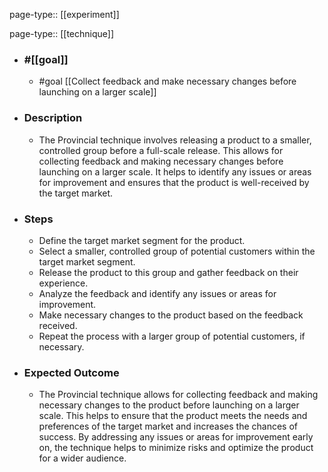 page-type:: [[experiment]]

page-type:: [[technique]]

  - ### #[[goal]]
    - #goal [[Collect feedback and make necessary changes before launching on a larger scale]]
  - ### Description
    - The Provincial technique involves releasing a product to a smaller, controlled group before a full-scale release. This allows for collecting feedback and making necessary changes before launching on a larger scale. It helps to identify any issues or areas for improvement and ensures that the product is well-received by the target market.
  - ### Steps
    - Define the target market segment for the product.
    - Select a smaller, controlled group of potential customers within the target market segment.
    - Release the product to this group and gather feedback on their experience.
    - Analyze the feedback and identify any issues or areas for improvement.
    - Make necessary changes to the product based on the feedback received.
    - Repeat the process with a larger group of potential customers, if necessary.
  - ### Expected Outcome
    - The Provincial technique allows for collecting feedback and making necessary changes to the product before launching on a larger scale. This helps to ensure that the product meets the needs and preferences of the target market and increases the chances of success. By addressing any issues or areas for improvement early on, the technique helps to minimize risks and optimize the product for a wider audience.

